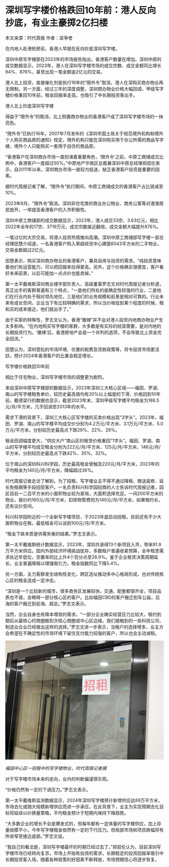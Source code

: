 # 深圳写字楼价格跌回10年前：港人反向抄底，有业主豪掷2亿扫楼

本文来源：时代周报 作者：梁争誉

在内地人赴港抢房前，香港人早就在反向抄底深圳写字楼。

深圳中原写字楼部在2023年的市场报告指出，香港客户数量在增加。深圳中原的成交数据显示，2023年，港人在深圳写字楼市场的成交宗数、成交金额同比增长94%、876%，甚至出现一笔金额逾2亿元的交易。

港人北上投资，直接催化剂是执行16年的“限外令”取消，港人在深购买商办物业再无限制。另一方面，经过三年的深度调整，深圳商办物业价格大幅回调，甲级写字楼价格重回10年前，租金回报率走高，也吸引了中长期投资客出手。

港人北上抄底深圳写字楼

得益于“限外令”的取消，北上购置商办物业的香港客户成了深圳写字楼市场的一抹亮色。

“限外令”已执行16年。2007年7月发布的《深圳市国土局关于规范境外机构和境外个人购买商品房的通知》规定，境外机构只能在深圳购买用于办公所需的商品写字楼，境外个人只能购买一套用于自住的商品房。

“香港客户在深圳商办市场一直扮演着重要角色，‘限外令’之前，中原工商铺成交比例中，香港客户一度超过50%。”中原地产华南区总裁兼深圳中原总经理郑叔伦表示，自2011年以来，深圳商办市场一直较为低迷，缺乏香港客户投资是重要的因素。

据时代周报记者了解，“限外令”执行期间，中原工商铺成交的香港客户占比锐减至10%。

2023年9月，“限外令”取消，深圳非住宅类的商业办公物业、商务公寓等对港澳居民放开，一举提高香港客户的入市积极性。

深圳中原工商铺部的成交数据显示，2023年，港人成交33宗、3.63亿元，相比2022年全年的17宗、3719万元，成交宗数接近翻倍，成交金额大幅提升876%。

一笔过亿的大宗交易，将港人投资热情推向高潮。深圳中原工商铺部写字楼一部总经理田慧介绍道，一名香港客户购入荣超经贸中心建面6043平方米的二手物业，交易金额超过2亿元。

田慧表示，购买深圳商办物业的香港客户，兼具自用与投资的需求。“纯投资意味着他们有运营能力，可以把回报率拉得更高。另外，这个价格确实很便宜，客户看好未来前景，以后可能加一点点价也能卖掉。”

第一太平戴维斯深圳商业楼宇部负责人、高级董事罗志文对时代周报记者分析道，真正出手的客群普遍有三个特点，“一是他们所处的是确定性较强的行业，二是他们在行业内处于相对领先地位，三是他们的业务规模和前景是相对可靠的。行业未来有成长空间，企业当下有比较明确的需求，所以当价格低到某个程度的时候，租和买的成本接近，他们就出手了。”

由于买家的特殊性，罗志文认为，香港“撤辣”并不会对港人投资内地商办物业产生太多影响。“在内地购买写字楼的客群，大多数是有实际的经营需要，是对内地的长期投资行为。‘撤辣’后，香港房地产会是一个并列的选项，不会导致北上资金完全回流。”

田慧认为，深圳宽松的市场环境、优惠的税费及贷款政策等，将令投资市场更活跃，预计2024年香港客户的比重会稳定增长。

写字楼价格跌回10年前

相比于住宅物业，深圳写字楼市场的调整更为剧烈。

来自深圳中原写字楼部的数据显示，2023年深圳三大核心区域——福田、罗湖、南山的写字楼租售单价，较历史最高值均有20%以上幅度的下滑，价格回到10年前。戴德梁行的数据也显示，截至2023年末，深圳甲级写字楼平均租金为186.5元/月/平方米，几乎回调至2013年的水平。

需求下滑的背景下，深圳三大核心区写字楼的买卖价格出现“3字头”。2023年，福田、罗湖、南山的写字楼平均成交价分别为4.2万元/平方米、3.1万元/平方米、5.0万元/平方米，分别较历史最高点下跌29%、22%、29%。

租金回调幅度更大，“供应大户”南山区的租赁价格重回“1字头”。福田、罗湖、南山的写字楼平均成交租金分别为222元/月/平方米、125元/月/平方米、146元/月/平方米，分别较历史最高点下跌42%、35%、32%。

位于南山的深圳科兴科学园，历史最高租金曾触及220元/月/平方米，2023年的平均租金为140元/月/平方米，降幅超过36%。

时代周报记者走访了解到，为了招租，写字楼业主不得不通过降租、赠送装修、延长免租期等手段招揽客户。一名负责科兴科学园招商的人士告诉时代周报记者，园区目前一二百平方米的小面积物业较为紧俏，大面积选择充足。一间200平方米的物业，报价约160元/月/平方米，扣除物管费则为140元/月/平方米，如果租约长，还有议价空间。

科兴科学园附近的一个全新写字楼项目，于2023年底启动招租，目前还有不少大面积物业在租，最低租金可以谈到100元/月/平方米。

“租金下跌本质是供需失衡的结果。”罗志文表示。

第一太平戴维斯统计数据显示，2023年，深圳共录得13个新项目入市，带来91.9万平方米供应。因内外部经济环境挑战犹存，多数租户普遍收紧预算，全年租赁需求处近年低位，空置率同比上升4个百分点至28.9%。鉴于企业租赁决策周期延长，业主普遍降租以增强吸引力，租金指数同比下降5.4%。

另一方面，主力客群发生结构性变化，跨区选址推动多中心格局形成，也对传统核心区的租金造成一定冲击。

“深圳是一个比较新的城市，很多商务区发展较快，交通、配套都很齐全，项目品质也不错，会稀释一部分核心区的客户。比如福田CBD的客户搬迁到车公庙，后海的客户搬迁到前海、超总。”罗志文表示。

当然，企业自身也有降本增效的需求。“一部分企业确实经营压力比较大，租约到期后从最核心的商圈搬到次核心商圈或中心区边缘。我们接触到的一些科技公司、制造业企业已经做出这样的选择。”罗志文进一步表示，当租户的选择增多，业主方会希望在不确定性的市场环境下留住支付能力较强的客户，所以也会主动减租。

![31cb732e2091ae89f8815f884d3ff213.jpg](https://raw.githubusercontent.com/qqhsx/qqnews_image/main/2024/03/13/深圳写字楼价格跌回10年前：港人反向抄底，有业主豪掷2亿扫楼/31cb732e2091ae89f8815f884d3ff213.jpg)

_福田中心区一招租中的写字楼物业，时代周报记者摄_

对于写字楼市场未来的走向，业内的判断偏谨慎乐观。

“价格仍然有一定的下调压力。”罗志文表示。

第一太平戴维斯监测数据显示，2024年深圳写字楼预计新增供应达89万平方米，市场去化或随大规模新增供应而进一步承压。在此背景下，业主为实现预期去化目标将延续以价换量策略，平均租金预计于短期内保持下降趋势。

“大多数企业的增长不会是爆发式的，但每年都有一定体量的写字楼供应，加上存量规模不小，今年写字楼租金依然有一定的下行压力。但局部市场和项目跌幅将有所收窄至接近底部。”罗志文说。

“我自己的看法是，深圳写字楼最坏的时期已经过去了。”郑叔伦认为，目前深圳写字楼市场已经转向复苏，市场上开始有投资的需求，长期稳定的投资回报率吸引中长期投资客入场，随着各种政策利好因素不断释放，市场预期信心将逐步恢复。

